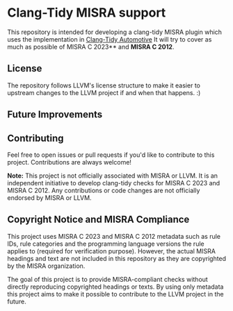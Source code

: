# Clang-Tidy MISRA support

This repository is intended for developing a clang-tidy MISRA plugin which
uses the implementation in [Clang-Tidy Automotive](https://github.com/PeterHallonmark/clang-tidy-automotive)
It will try to cover as much as possible of MISRA C 2023** and 
**MISRA C 2012**. 

## License

The repository follows LLVM's license structure to make it easier to upstream
changes to the LLVM project if and when that happens. :)

## Future Improvements

## Contributing

Feel free to open issues or pull requests if you'd like to contribute to
this project. Contributions are always welcome!

**Note:** This project is not officially associated with MISRA or LLVM. It is
an independent initiative to develop clang-tidy checks for MISRA C 2023 and
MISRA C 2012. Any contributions or code changes are not officially endorsed
by MISRA or LLVM.

## Copyright Notice and MISRA Compliance

This project uses MISRA C 2023 and MISRA C 2012 metadata such as rule
IDs, rule categories and the programming language versions the rule applies 
to (required for verification purpose). However, the actual MISRA headings 
and text are not included in this repository as they are copyrighted by the 
MISRA organization.

The goal of this project is to provide MISRA-compliant checks without directly
reproducing copyrighted headings or texts. By using only metadata this
project aims to make it possible to contribute to the LLVM project in the 
future.
